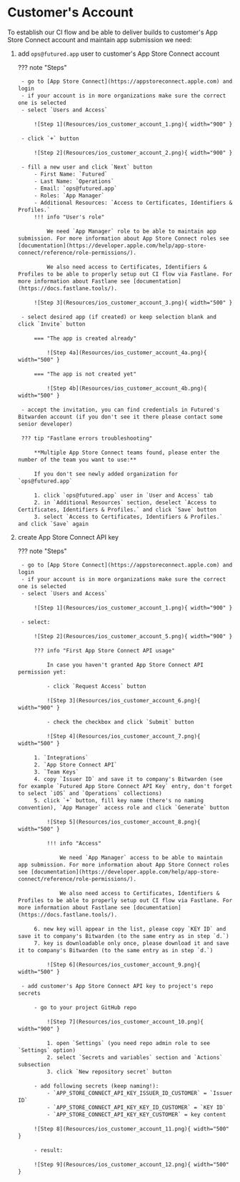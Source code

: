 # Customer's Account

To establish our CI flow and be able to deliver builds to customer's App Store Connect account and maintain app submission we need:
    
1. add `ops@futured.app` user to customer's App Store Connect account

    ??? note "Steps"
    
        - go to [App Store Connect](https://appstoreconnect.apple.com) and login
        - if your account is in more organizations make sure the correct one is selected
        - select `Users and Access`

            ![Step 1](Resources/ios_customer_account_1.png){ width="900" }

        - click `+` button

            ![Step 2](Resources/ios_customer_account_2.png){ width="900" }

        - fill a new user and click `Next` button
            - First Name: `Futured`
            - Last Name: `Operations`
            - Email: `ops@futured.app`
            - Roles: `App Manager`
            - Additional Resources: `Access to Certificates, Identifiers & Profiles.`
            !!! info "User's role"

                We need `App Manager` role to be able to maintain app submission. For more information about App Store Connect roles see [documentation](https://developer.apple.com/help/app-store-connect/reference/role-permissions/).
                
                We also need access to Certificates, Identifiers & Profiles to be able to properly setup out CI flow via Fastlane. For more information about Fastlane see [documentation](https://docs.fastlane.tools/).

            ![Step 3](Resources/ios_customer_account_3.png){ width="500" }

        - select desired app (if created) or keep selection blank and click `Invite` button

            === "The app is created already"

                ![Step 4a](Resources/ios_customer_account_4a.png){ width="500" }

            === "The app is not created yet"

                ![Step 4b](Resources/ios_customer_account_4b.png){ width="500" }
        
        - accept the invitation, you can find credentials in Futured's Bitwarden account (if you don't see it there please contact some senior developer)
        
        ??? tip "Fastlane errors troubleshooting"

            **Multiple App Store Connect teams found, please enter the number of the team you want to use:**

            If you don't see newly added organization for `ops@futured.app`

            1. click `ops@futured.app` user in `User and Access` tab
            2. in `Additional Resources` section, deselect `Access to Certificates, Identifiers & Profiles.` and click `Save` button
            3. select `Access to Certificates, Identifiers & Profiles.` and click `Save` again

2. create App Store Connect API key

    ??? note "Steps"
    
        - go to [App Store Connect](https://appstoreconnect.apple.com) and login
        - if your account is in more organizations make sure the correct one is selected
        - select `Users and Access`

            ![Step 1](Resources/ios_customer_account_1.png){ width="900" }
            
        - select:
        
            ![Step 2](Resources/ios_customer_account_5.png){ width="900" }
            
            ??? info "First App Store Connect API usage"
            
                In case you haven't granted App Store Connect API permission yet:
        
                - click `Request Access` button
        
                ![Step 3](Resources/ios_customer_account_6.png){ width="900" }
            
                - check the checkbox and click `Submit` button 
            
                ![Step 4](Resources/ios_customer_account_7.png){ width="500" }
        
            1. `Integrations`
            2. `App Store Connect API`
            3. `Team Keys`
            4. copy `Issuer ID` and save it to company's Bitwarden (see for example `Futured App Store Connect API Key` entry, don't forget to select `iOS` and `Operations` collections)
            5. click `+` button, fill key name (there's no naming convention), `App Manager` access role and click `Generate` button
            
                ![Step 5](Resources/ios_customer_account_8.png){ width="500" }
                
                !!! info "Access"

                    We need `App Manager` access to be able to maintain app submission. For more information about App Store Connect roles see [documentation](https://developer.apple.com/help/app-store-connect/reference/role-permissions/).
                
                    We also need access to Certificates, Identifiers & Profiles to be able to properly setup out CI flow via Fastlane. For more information about Fastlane see [documentation](https://docs.fastlane.tools/).
            
            6. new key will appear in the list, please copy `KEY ID` and save it to company's Bitwarden (to the same entry as in step `d.`)
            7. key is downloadable only once, please download it and save it to company's Bitwarden (to the same entry as in step `d.`)
            
                ![Step 6](Resources/ios_customer_account_9.png){ width="500" }
                
        - add customer's App Store Connect API key to project's repo secrets
        
            - go to your project GitHub repo

                ![Step 7](Resources/ios_customer_account_10.png){ width="900" }
            
                1. open `Settings` (you need repo admin role to see `Settings` option)
                2. select `Secrets and variables` section and `Actions` subsection
                3. click `New repository secret` button
            
            - add following secrets (keep naming!):
                - `APP_STORE_CONNECT_API_KEY_ISSUER_ID_CUSTOMER` = `Issuer ID`
                - `APP_STORE_CONNECT_API_KEY_KEY_ID_CUSTOMER` = `KEY ID`
                - `APP_STORE_CONNECT_API_KEY_KEY_CUSTOMER` = key content
            
            ![Step 8](Resources/ios_customer_account_11.png){ width="500" }
            
            - result:

            ![Step 9](Resources/ios_customer_account_12.png){ width="500" }

